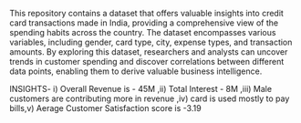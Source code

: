 This repository contains a dataset that offers valuable insights into credit card transactions made in India, providing a comprehensive view of the spending habits across the country. 
The dataset encompasses various variables, including gender, card type, city, expense types, and transaction amounts. 
By exploring this dataset, researchers and analysts can uncover trends in customer spending and discover correlations between different data points, enabling them to derive valuable business intelligence.

INSIGHTS- i) Overall Revenue is - 45M ,ii) Total Interest - 8M ,iii) Male customers are contributing more in revenue ,iv) card is used mostly to pay bills,v) Aerage Customer Satisfaction score is -3.19

